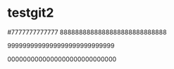 # testgit2

#7777777777777
8888888888888888888888888888

9999999999999999999999999999

0000000000000000000000000000